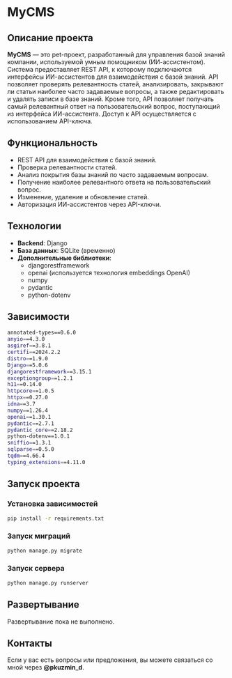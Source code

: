 # MyCMS

## Описание проекта

**MyCMS** — это pet-проект, разработанный для управления базой знаний компании, используемой умным помощником (ИИ-ассистентом). Система предоставляет REST API, к которому подключаются интерфейсы ИИ-ассистентов для взаимодействия с базой знаний. API позволяет проверять релевантность статей, анализировать, закрывают ли статьи наиболее часто задаваемые вопросы, а также редактировать и удалять записи в базе знаний. Кроме того, API позволяет получать самый релевантный ответ на пользовательский вопрос, поступающий из интерфейса ИИ-ассистента. Доступ к API осуществляется с использованием API-ключа.

## Функциональность

- REST API для взаимодействия с базой знаний.
- Проверка релевантности статей.
- Анализ покрытия базы знаний по часто задаваемым вопросам.
- Получение наиболее релевантного ответа на пользовательский вопрос.
- Изменение, удаление и обновление статей.
- Авторизация ИИ-ассистентов через API-ключи.

## Технологии

- **Backend**: Django
- **База данных**: SQLite (временно)
- **Дополнительные библиотеки**:
  - djangorestframework
  - openai (используется технология embeddings OpenAI)
  - numpy
  - pydantic
  - python-dotenv

## Зависимости

```sh
annotated-types==0.6.0
anyio==4.3.0
asgiref==3.8.1
certifi==2024.2.2
distro==1.9.0
Django==5.0.6
djangorestframework==3.15.1
exceptiongroup==1.2.1
h11==0.14.0
httpcore==1.0.5
httpx==0.27.0
idna==3.7
numpy==1.26.4
openai==1.30.1
pydantic==2.7.1
pydantic_core==2.18.2
python-dotenv==1.0.1
sniffio==1.3.1
sqlparse==0.5.0
tqdm==4.66.4
typing_extensions==4.11.0
```

## Запуск проекта

### Установка зависимостей

```sh
pip install -r requirements.txt
```

### Запуск миграций

```sh
python manage.py migrate
```

### Запуск сервера

```sh
python manage.py runserver
```

## Развертывание

Развертывание пока не выполнено.

## Контакты

Если у вас есть вопросы или предложения, вы можете связаться со мной через **@pkuzmin_d**.

